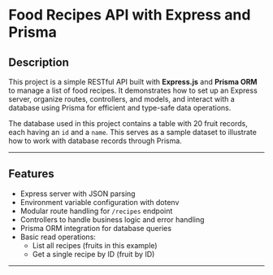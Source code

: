 # Food Recipes API with Express and Prisma

## Description

This project is a simple RESTful API built with **Express.js** and **Prisma ORM** to manage a list of food recipes. It demonstrates how to set up an Express server, organize routes, controllers, and models, and interact with a database using Prisma for efficient and type-safe data operations.

The database used in this project contains a table with 20 fruit records, each having an `id` and a `name`. This serves as a sample dataset to illustrate how to work with database records through Prisma.

---

## Features

- Express server with JSON parsing
- Environment variable configuration with dotenv
- Modular route handling for `/recipes` endpoint
- Controllers to handle business logic and error handling
- Prisma ORM integration for database queries
- Basic read operations:
  - List all recipes (fruits in this example)
  - Get a single recipe by ID (fruit by ID)

---
